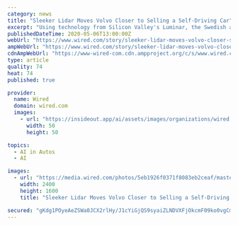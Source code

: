 ```yaml
---
category: news
title: "Sleeker Lidar Moves Volvo Closer to Selling a Self-Driving Car"
excerpt: "Using technology from Silicon Valley's Luminar, the Swedish automaker plans to offer completely autonomous highway driving by 2022."
publishedDateTime: 2020-05-06T13:00:00Z
webUrl: "https://www.wired.com/story/sleeker-lidar-moves-volvo-closer-selling-self-driving-car/"
ampWebUrl: "https://www.wired.com/story/sleeker-lidar-moves-volvo-closer-selling-self-driving-car/amp"
cdnAmpWebUrl: "https://www-wired-com.cdn.ampproject.org/c/s/www.wired.com/story/sleeker-lidar-moves-volvo-closer-selling-self-driving-car/amp"
type: article
quality: 74
heat: 74
published: true

provider:
  name: Wired
  domain: wired.com
  images:
    - url: "https://insideout.app/ai/assets/images/organizations/wired.com-50x50.jpg"
      width: 50
      height: 50

topics:
  - AI in Autos
  - AI

images:
  - url: "https://media.wired.com/photos/5eb1926f0371f8083eb2ceaf/master/pass/265652_V60_R-Design_in_Crystal_White_Pearl.jpg"
    width: 2400
    height: 1600
    title: "Sleeker Lidar Moves Volvo Closer to Selling a Self-Driving Car"

secured: "gKdg1POyeAeZSWa0JCX2rlHy/J1cYiGjQS9syaiZLNDVXFjOkcmF09ko0vgCmzqMqeefHtzJh3wVwlr8HQtzF3CjtkoEM6UYmkIkU0cZ5KT+z+CQowcRz6molzGCDn1Ur+10+xcfMtzXixnCadIli8g/5+bnBX4efY021WYRDZvFDY38c9VY+uaePxNUM9dKpqRMVsNlpgg3NZ1e7Xc8guyf9O2ESFBbm4+IQjMO6sAhfiO3szaOPDEiajnHKMDAD8KTtf7K8h988ivUTX4R+OZEqsvOJhYE5Z+YKhZySJcbDB/oi3sRcqZWvMqG441E;Kk3r/Vm6YNK9B5N4gHTYxg=="
---
```


